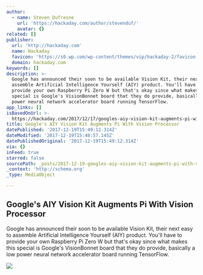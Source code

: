 ```yaml
---
author:
  - name: Steven Dufresne
    url: 'https://hackaday.com/author/stevenduf/'
    avatar: {}
related: []
publisher:
  url: 'http://hackaday.com'
  name: Hackaday
  favicon: 'https://s0.wp.com/wp-content/themes/vip/hackaday-2/favicon.ico'
  domain: hackaday.com
keywords: []
description: >-
  Google has announced their soon to be available Vision Kit, their next easy to
  assemble Artificial Intelligence Yourself (AIY) product. You'll have to
  provide your own Raspberry Pi Zero W but that's okay since what makes this
  special is Google's VisionBonnet board that they do provide, basically a low
  power neural network accelerator board running TensorFlow.
app_links: []
isBasedOnUrl: >-
  https://hackaday.com/2017/12/17/googles-aiy-vision-kit-augments-pi-with-vision-processor/
title: Google's AIY Vision Kit Augments Pi With Vision Processor
datePublished: '2017-12-19T15:49:12.314Z'
dateModified: '2017-12-19T15:48:57.145Z'
datePublishedOriginal: '2017-12-19T15:49:12.314Z'
via: {}
inFeed: true
starred: false
sourcePath: _posts/2017-12-19-googles-aiy-vision-kit-augments-pi-with-vision-processor.md
_context: 'http://schema.org'
_type: MediaObject

---
```

<article style=""><h1>Google's AIY Vision Kit Augments Pi With Vision Processor</h1><p>Google has announced their soon to be available Vision Kit, their next easy to assemble Artificial Intelligence Yourself (AIY) product. You'll have to provide your own Raspberry Pi Zero W but that's okay since what makes this special is Google's VisionBonnet board that they do provide, basically a low power neural network accelerator board running TensorFlow.</p><img src="https://hackadaycom.files.wordpress.com/2017/12/vision-kit-exploded-width-1000.png?w=800" /></article>